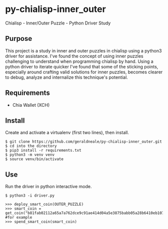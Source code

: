 # py-chialisp-inner_outer
Chialisp - Inner/Outer Puzzle - Python Driver Study

Purpose
------------
This project is a study in inner and outer puzzles in chialisp using a python3 driver for assistance. I've found the concept of using inner puzzles challenging to understand when programming chialisp by hand. Using a python driver to iterate quicker I've found that some of the sticking points, especially around crafting valid solutions for inner puzzles, becomes clearer to debug, analyze and internalize this technique's potential.   

Requirements
------------

- Chia Wallet (XCH)

Install
-------

Create and activate a virtualenv (first two lines), then install.

```
$ git clone https://github.com/geraldneale/py-chialisp-inner_outer.git
$ cd into the directory
$ pip3 install -r requirements.txt
$ python3 -m venv venv
$ source venv/bin/activate
```
Use
---

Run the driver in python interactive mode.

```
$ python3 -i driver.py
```

```
>>> deploy_smart_coin(OUTER_PUZZLE)
>>> smart_coin = get_coin("b81fab02112a65a7a762dce9c91ae414d04a5e3875babb05a28b6410eb107333") #for example
>>> spend_smart_coin(smart_coin)
```
